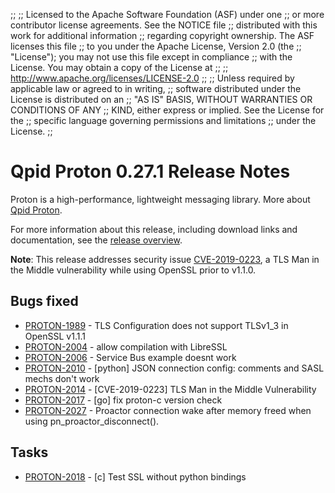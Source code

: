 ;;
;; Licensed to the Apache Software Foundation (ASF) under one
;; or more contributor license agreements.  See the NOTICE file
;; distributed with this work for additional information
;; regarding copyright ownership.  The ASF licenses this file
;; to you under the Apache License, Version 2.0 (the
;; "License"); you may not use this file except in compliance
;; with the License.  You may obtain a copy of the License at
;; 
;;   http://www.apache.org/licenses/LICENSE-2.0
;; 
;; Unless required by applicable law or agreed to in writing,
;; software distributed under the License is distributed on an
;; "AS IS" BASIS, WITHOUT WARRANTIES OR CONDITIONS OF ANY
;; KIND, either express or implied.  See the License for the
;; specific language governing permissions and limitations
;; under the License.
;;

# Qpid Proton 0.27.1 Release Notes

Proton is a high-performance, lightweight messaging library. More
about [Qpid Proton]({{site_url}}/proton/index.html).

For more information about this release, including download links and
documentation, see the [release overview](index.html).

**Note**: This release addresses security issue [CVE-2019-0223]({{site_url}}/cves/CVE-2019-0223.html), a TLS Man in the Middle vulnerability while using OpenSSL prior to v1.1.0.

## Bugs fixed

 - [PROTON-1989](https://issues.apache.org/jira/browse/PROTON-1989) - TLS Configuration does not support TLSv1_3 in OpenSSL v1.1.1
 - [PROTON-2004](https://issues.apache.org/jira/browse/PROTON-2004) - allow compilation with LibreSSL
 - [PROTON-2006](https://issues.apache.org/jira/browse/PROTON-2006) - Service Bus example doesnt work
 - [PROTON-2010](https://issues.apache.org/jira/browse/PROTON-2010) - [python] JSON connection config: comments and SASL mechs don't work
 - [PROTON-2014](https://issues.apache.org/jira/browse/PROTON-2014) - [CVE-2019-0223] TLS Man in the Middle Vulnerability
 - [PROTON-2017](https://issues.apache.org/jira/browse/PROTON-2017) - [go] fix proton-c version check
 - [PROTON-2027](https://issues.apache.org/jira/browse/PROTON-2027) - Proactor connection wake after memory freed when using pn_proactor_disconnect().

## Tasks

 - [PROTON-2018](https://issues.apache.org/jira/browse/PROTON-2018) - [c] Test SSL without python bindings